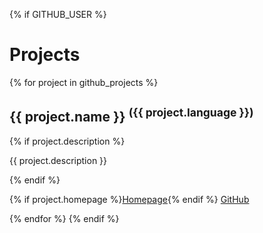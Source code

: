 {% if GITHUB_USER %}
    <h1>Projects</h1>
    {% for project in github_projects %}
        <h2>{{ project.name }} <sup>({{ project.language }})</sup></h2>
        {% if project.description %}<p>{{ project.description }}</p>{% endif %}
        <p>
            {% if project.homepage %}<a href="{{ project.homepage }}">Homepage</a>{% endif %}
            <a href="{{ project.github_url }}">GitHub</a>
        </p>
    {% endfor %}
{% endif %}